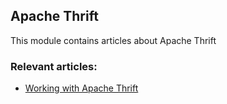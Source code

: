 ## Apache Thrift

This module contains articles about Apache Thrift

### Relevant articles:

- [Working with Apache Thrift](https://www.maixuanviet.com)
